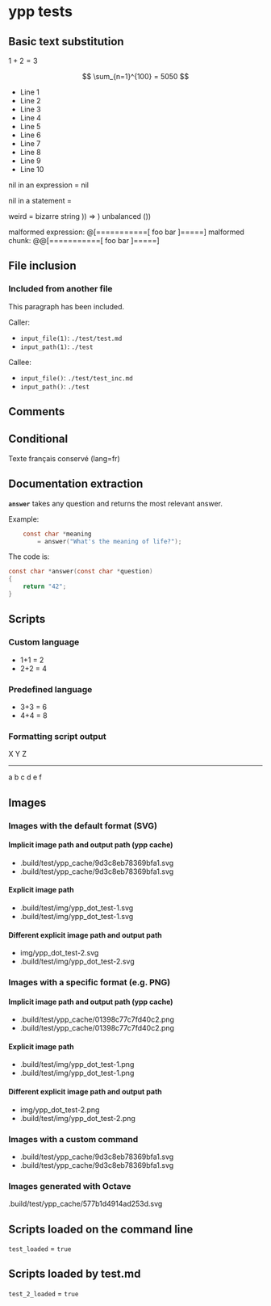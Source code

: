 # ypp tests

## Basic text substitution

$1 + 2 = 3$



$$ \sum_{n=1}^{100} = 5050 $$

- Line 1
- Line 2
- Line 3
- Line 4
- Line 5
- Line 6
- Line 7
- Line 8
- Line 9
- Line 10


nil in an expression = nil

nil in a statement = 



weird = bizarre string )) => ) unbalanced ())

malformed expression: @[===========[ foo bar ]=====]
malformed chunk: @@[===========[ foo bar ]=====]


## File inclusion

### Included from another file

This paragraph has been included.

Caller:

-   `input_file(1)`: `./test/test.md`
-   `input_path(1)`: `./test`

Callee:

-   `input_file()`: `./test/test_inc.md`
-   `input_path()`: `./test`


## Comments



## Conditional




Texte français conservé (lang=fr)

## Documentation extraction

**`answer`** takes any question and returns the most relevant answer.

Example:

``` c
    const char *meaning
        = answer("What's the meaning of life?");
```

The code is:

``` c
const char *answer(const char *question)
{
    return "42";
}
```


## Scripts

### Custom language

- 1+1 = 2
- 2+2 = 4

### Predefined language

- 3+3 = 6
- 4+4 = 8

### Formatting script output

  X   Y   Z
  --- --- ---
  a   b   c
  d   e   f


## Images



### Images with the default format (SVG)

#### Implicit image path and output path (ypp cache)

- .build/test/ypp_cache/9d3c8eb78369bfa1.svg
- .build/test/ypp_cache/9d3c8eb78369bfa1.svg


#### Explicit image path

- .build/test/img/ypp_dot_test-1.svg
- .build/test/img/ypp_dot_test-1.svg


#### Different explicit image path and output path

- img/ypp_dot_test-2.svg
- .build/test/img/ypp_dot_test-2.svg


### Images with a specific format (e.g. PNG)

#### Implicit image path and output path (ypp cache)

- .build/test/ypp_cache/01398c77c7fd40c2.png
- .build/test/ypp_cache/01398c77c7fd40c2.png


#### Explicit image path

- .build/test/img/ypp_dot_test-1.png
- .build/test/img/ypp_dot_test-1.png


#### Different explicit image path and output path

- img/ypp_dot_test-2.png
- .build/test/img/ypp_dot_test-2.png


### Images with a custom command

- .build/test/ypp_cache/9d3c8eb78369bfa1.svg
- .build/test/ypp_cache/9d3c8eb78369bfa1.svg


### Images generated with Octave

.build/test/ypp_cache/577b1d4914ad253d.svg

## Scripts loaded on the command line

`test_loaded` = `true`

## Scripts loaded by test.md



`test_2_loaded` = `true`

